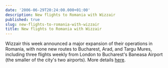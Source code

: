 ```yaml
---
date: '2006-06-29T20:24:00.000+01:00'
description: New flights to Romania with Wizzair
published: true
slug: new-flights-to-romania-with-wizzair
title: New flights to Romania with Wizzair
---
```


Wizzair this week announced a major expansion of their operations in Romania, with none new routes to Bucharest, Arad, and Targu Mures, including three flights weekly from London to Bucharest's Baneasa Airport (the smaller of the city's two airports). More details <a href="http://wizzair.com/cgi-bin/news.cgi?LANGUAGE=English#SQPrirvf">here</a>.
